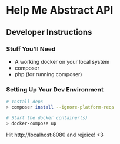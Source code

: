# Help Me Abstract API

## Developer Instructions

### Stuff You'll Need
- A working docker on your local system
- composer
- php (for running composer)

### Setting Up Your Dev Environment

```bash
# Install deps
> composer install --ignore-platform-reqs

# Start the docker container(s)
> docker-compose up
```

Hit http://localhost:8080 and rejoice! <3
